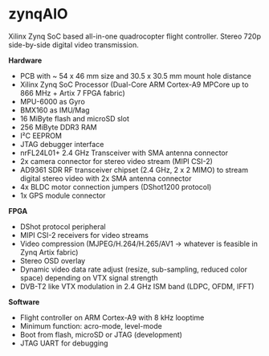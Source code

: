 # zynqAIO
Xilinx Zynq SoC based all-in-one quadrocopter flight controller. Stereo 720p side-by-side digital video transmission.

<b>Hardware</b>
- PCB with ~ 54 x 46 mm size and 30.5 x 30.5 mm mount hole distance
- Xilinx Zynq SoC Processor (Dual-Core ARM Cortex-A9 MPCore up to 866 MHz + Artix 7 FPGA fabric)
- MPU-6000 as Gyro
- BMX160 as IMU/Mag
- 16 MiByte flash and microSD slot
- 256 MiByte DDR3 RAM
- I²C EEPROM
- JTAG debugger interface
- nrFL24L01+ 2.4 GHz Transceiver with SMA antenna connector
- 2x camera connector for stereo video stream (MIPI CSI-2)
- AD9361 SDR RF transceiver chipset (2.4 GHz, 2 x 2 MIMO) to stream digital stereo video with 2x SMA antenna connector
- 4x BLDC motor connection jumpers (DShot1200 protocol)
- 1x GPS module connector

<b>FPGA</b>
- DShot protocol peripheral
- MIPI CSI-2 receivers for video streams
- Video compression (MJPEG/H.264/H.265/AV1 -> whatever is feasible in Zynq Artix fabric)
- Stereo OSD overlay
- Dynamic video data rate adjust (resize, sub-sampling, reduced color space) depending on VTX signal strength
- DVB-T2 like VTX modulation in 2.4 GHz ISM band (LDPC, OFDM, IFFT)

<b>Software</b>
- Flight controller on ARM Cortex-A9 with 8 kHz looptime
- Minimum function: acro-mode, level-mode
- Boot from flash, microSD or JTAG (development)
- JTAG UART for debugging


